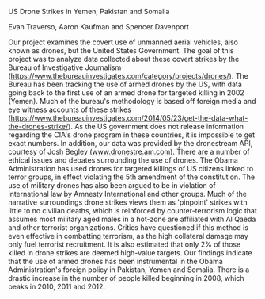 US Drone Strikes in Yemen, Pakistan and Somalia

Evan Traverso, Aaron Kaufman and Spencer Davenport


  Our project examines the covert use of unmanned aerial vehicles, also known as drones, but the United States Government. The goal of this project was to analyze data collected about these covert strikes by the Bureau of Investigative Journalism (https://www.thebureauinvestigates.com/category/projects/drones/). The Bureau has been tracking the use of armed drones by the US, with data going back to the first use of an armed drone for targeted killing in 2002 (Yemen). Much of the bureau's methodology is based off foreign media and eye witness accounts of these strikes (https://www.thebureauinvestigates.com/2014/05/23/get-the-data-what-the-drones-strike/). As the US government does not release information regarding the CIA's drone program in these countries, it is impossible to get exact numbers. In addition, our data was provided by the dronestream API, courtesy of Josh Begley (www.dronestre.am.com).
  There are a number of ethical issues and debates surrounding the use of drones. The Obama Administration has used drones for targeted killings of US citizens linked to terror groups, in effect violating the 5th amendment of the constitution. The use of military drones has also been argued to be in violation of international law by Amnesty International and other groups. Much of the narrative surroundings drone strikes views them as 'pinpoint' strikes with little to no civilian deaths, which is reinforced by counter-terrorism logic that assumes most military aged males in a hot-zone are affiliated with Al Qaeda and other terrorist organizations. Critics have questioned if this method is even effective in combatting terrorism, as the high collateral damage may only fuel terrorist recruitment. It is also estimated that only 2% of those killed in drone strikes are deemed high-value targets. 
  Our findings indicate that the use of armed drones has been instrumental in the Obama Administration's foreign policy in Pakistan, Yemen and Somalia. There is a drastic increase in the number of people killed beginning in 2008, which peaks in 2010, 2011 and 2012. 
